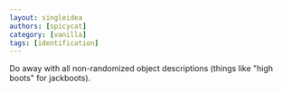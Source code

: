 ```yaml
---
layout: singleidea
authors: [spicycat]
category: [vanilla]
tags: [identification]
---
```

Do away with all non-randomized object descriptions (things like "high boots" for jackboots).
